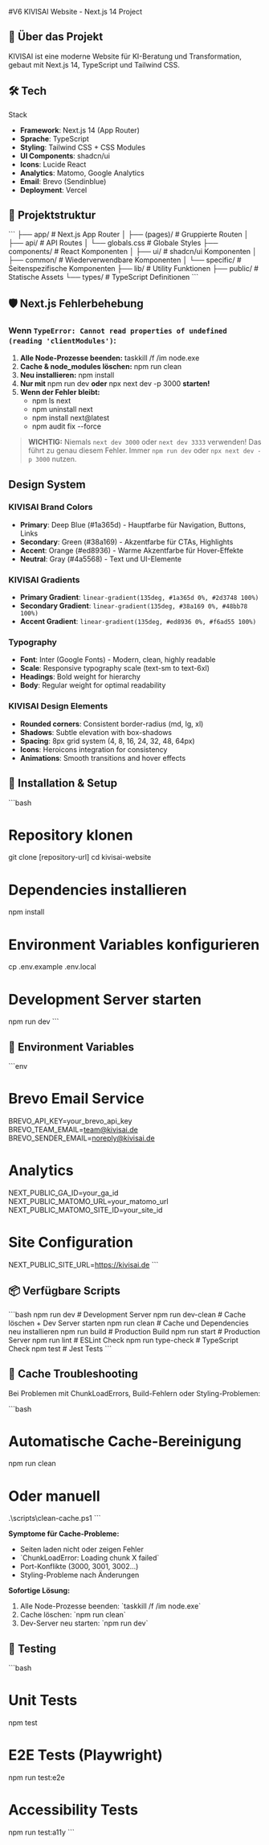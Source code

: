 #V6 KIVISAI Website - Next.js 14 Project

## 🚀 Über das Projekt

KIVISAI ist eine moderne Website für KI-Beratung und Transformation, gebaut mit Next.js 14, TypeScript und Tailwind CSS.

## 🛠️ Tech 
Stack

- **Framework**: Next.js 14 (App Router)
- **Sprache**: TypeScript
- **Styling**: Tailwind CSS + CSS Modules
- **UI Components**: shadcn/ui
- **Icons**: Lucide React
- **Analytics**: Matomo, Google Analytics
- **Email**: Brevo (Sendinblue)
- **Deployment**: Vercel

## 📁 Projektstruktur

\`\`\`
├── app/                    # Next.js App Router
│   ├── (pages)/           # Gruppierte Routen
│   ├── api/               # API Routes
│   └── globals.css        # Globale Styles
├── components/            # React Komponenten
│   ├── ui/               # shadcn/ui Komponenten
│   ├── common/           # Wiederverwendbare Komponenten
│   └── specific/         # Seitenspezifische Komponenten
├── lib/                  # Utility Funktionen
├── public/               # Statische Assets
└── types/                # TypeScript Definitionen
\`\`\`

## 🛡️ Next.js Fehlerbehebung

### Wenn `TypeError: Cannot read properties of undefined (reading 'clientModules')`:

1. **Alle Node-Prozesse beenden:**
   taskkill /f /im node.exe
2. **Cache & node_modules löschen:**
   npm run clean
3. **Neu installieren:**
   npm install
4. **Nur mit**
   npm run dev
   **oder**
   npx next dev -p 3000
   **starten!**
5. **Wenn der Fehler bleibt:**
   - npm ls next
   - npm uninstall next
   - npm install next@latest
   - npm audit fix --force

> **WICHTIG:**
> Niemals `next dev 3000` oder `next dev 3333` verwenden! Das führt zu genau diesem Fehler.
> Immer `npm run dev` oder `npx next dev -p 3000` nutzen.

##  Design System

### KIVISAI Brand Colors
- **Primary**: Deep Blue (#1a365d) - Hauptfarbe für Navigation, Buttons, Links
- **Secondary**: Green (#38a169) - Akzentfarbe für CTAs, Highlights
- **Accent**: Orange (#ed8936) - Warme Akzentfarbe für Hover-Effekte
- **Neutral**: Gray (#4a5568) - Text und UI-Elemente

### KIVISAI Gradients
- **Primary Gradient**: `linear-gradient(135deg, #1a365d 0%, #2d3748 100%)`
- **Secondary Gradient**: `linear-gradient(135deg, #38a169 0%, #48bb78 100%)`
- **Accent Gradient**: `linear-gradient(135deg, #ed8936 0%, #f6ad55 100%)`

### Typography
- **Font**: Inter (Google Fonts) - Modern, clean, highly readable
- **Scale**: Responsive typography scale (text-sm to text-6xl)
- **Headings**: Bold weight for hierarchy
- **Body**: Regular weight for optimal readability

### KIVISAI Design Elements
- **Rounded corners**: Consistent border-radius (md, lg, xl)
- **Shadows**: Subtle elevation with box-shadows
- **Spacing**: 8px grid system (4, 8, 16, 24, 32, 48, 64px)
- **Icons**: Heroicons integration for consistency
- **Animations**: Smooth transitions and hover effects

## 🚀 Installation & Setup

\`\`\`bash
# Repository klonen
git clone [repository-url]
cd kivisai-website

# Dependencies installieren
npm install

# Environment Variables konfigurieren
cp .env.example .env.local

# Development Server starten
npm run dev
\`\`\`

## 🔧 Environment Variables

\`\`\`env
# Brevo Email Service
BREVO_API_KEY=your_brevo_api_key
BREVO_TEAM_EMAIL=team@kivisai.de
BREVO_SENDER_EMAIL=noreply@kivisai.de

# Analytics
NEXT_PUBLIC_GA_ID=your_ga_id
NEXT_PUBLIC_MATOMO_URL=your_matomo_url
NEXT_PUBLIC_MATOMO_SITE_ID=your_site_id

# Site Configuration
NEXT_PUBLIC_SITE_URL=https://kivisai.de
\`\`\`

## 📦 Verfügbare Scripts

\`\`\`bash
npm run dev          # Development Server
npm run dev-clean    # Cache löschen + Dev Server starten
npm run clean        # Cache und Dependencies neu installieren
npm run build        # Production Build
npm run start        # Production Server
npm run lint         # ESLint Check
npm run type-check   # TypeScript Check
npm test             # Jest Tests
\`\`\`

## 🧹 Cache Troubleshooting

Bei Problemen mit ChunkLoadErrors, Build-Fehlern oder Styling-Problemen:

\`\`\`bash
# Automatische Cache-Bereinigung
npm run clean

# Oder manuell
.\scripts\clean-cache.ps1
\`\`\`

**Symptome für Cache-Probleme:**
- Seiten laden nicht oder zeigen Fehler
- \`ChunkLoadError: Loading chunk X failed\`
- Port-Konflikte (3000, 3001, 3002...)
- Styling-Probleme nach Änderungen

**Sofortige Lösung:**
1. Alle Node-Prozesse beenden: \`taskkill /f /im node.exe\`
2. Cache löschen: \`npm run clean\`
3. Dev-Server neu starten: \`npm run dev\`

## 🧪 Testing

\`\`\`bash
# Unit Tests
npm test

# E2E Tests (Playwright)
npm run test:e2e

# Accessibility Tests
npm run test:a11y
\`\`\`